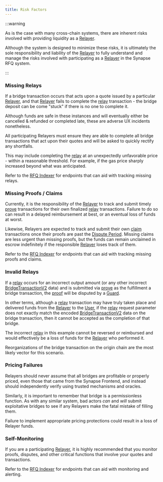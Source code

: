 ```yaml
---
title: Risk Factors
---
```


<!-- Reference Links -->
[relay]: https://vercel-rfq-docs.vercel.app/contracts/interfaces/IFastBridgeV2.sol/interface.IFastBridgeV2.html#relay
[prove]: https://vercel-rfq-docs.vercel.app/contracts/interfaces/IFastBridgeV2.sol/interface.IFastBridgeV2.html#prove
[dispute]: https://vercel-rfq-docs.vercel.app/contracts/interfaces/IFastBridge.sol/interface.IFastBridge.html#dispute
[claim]: https://vercel-rfq-docs.vercel.app/contracts/interfaces/IFastBridgeV2.sol/interface.IFastBridgeV2.html#claim
[cancel]: https://vercel-rfq-docs.vercel.app/contracts/interfaces/IFastBridgeV2.sol/interface.IFastBridgeV2.html#cancel
[proof]: https://vercel-rfq-docs.vercel.app/contracts/interfaces/IFastBridgeV2.sol/interface.IFastBridgeV2.html#bridgetxdetails
[BridgeRequested]: https://vercel-rfq-docs.vercel.app/contracts/interfaces/IFastBridge.sol/interface.IFastBridge.html#bridgerequested
[BridgeTransactionV2]: https://vercel-rfq-docs.vercel.app/contracts/interfaces/IFastBridgeV2.sol/interface.IFastBridgeV2.html#bridgetransactionv2
[BridgeRelayed]: https://vercel-rfq-docs.vercel.app/contracts/interfaces/IFastBridge.sol/interface.IFastBridge.html#bridgerelayed
[BridgeProofProvided]: https://vercel-rfq-docs.vercel.app/contracts/interfaces/IFastBridge.sol/interface.IFastBridge.html#bridgeproofprovided
[Cancel Delay]: https://vercel-rfq-docs.vercel.app/contracts/FastBridge.sol/contract.FastBridge.html#refund_delay
[Multicall]: https://vercel-rfq-docs.vercel.app/contracts/interfaces/IMulticallTarget.sol/interface.IMulticallTarget.html

[Quoter API]: /docs/RFQ/Quoting/Quoter%20API/
[Dispute Period]: /docs/RFQ/Security/#dispute-period
[Quoting]: /docs/RFQ/Quoting
[Bridging]: /docs/RFQ/Bridging
[Relaying]: /docs/RFQ/Relaying
[Proving]: /docs/RFQ/Proving
[Claiming]: /docs/RFQ/Claiming
[Canceling]: /docs/RFQ/Canceling
[Security]: /docs/RFQ/Security
[Exclusivity]: /docs/RFQ/Exclusivity

[User]: /docs/RFQ/#entities
[Quoter]: /docs/RFQ/#entities
[Prover]: /docs/RFQ/#entities
[Relayer]: /docs/RFQ/#entities
[Guard]: /docs/RFQ/#entities
[Canceler]: /docs/RFQ/#entities


:::warning

As is the case with many cross-chain systems, there are inherent risks involved with providing liquidity as a [Relayer].

Although the system is designed to minimize these risks, it is ultimately the sole responsibility and liability of the [Relayer] to fully understand and manage the risks involved with participating as a [Relayer] in the Synapse RFQ system.

:::

### Missing Relays

If a bridge transaction occurs that acts upon a quote issued by a particular [Relayer], and that [Relayer] fails to complete the [relay] transaction - the bridge deposit can be come "stuck" if there is no one to complete it.

Although funds are safe in these instances and will eventually either be cancelled & refunded or completed late, these are adverse UX incidents nonetheless.

All participating Relayers must ensure they are able to complete all bridge transactions that act upon their quotes and will be asked to quickly rectify any shortfalls.

This may include completing the [relay] at an unexpectedly unfavorable price - within a reasonable threshold. For example, if the gas price sharply increased beyond what was anticipated.

Refer to the [RFQ Indexer](/docs/Services/RFQ-Indexer-API) for endpoints that can aid with tracking missing relays.

### Missing Proofs / Claims

Currently, it is the responsibility of the [Relayer] to track and submit timely [prove] transactions for their own finalized [relay] transactions.
Failure to do so can result in a delayed reimbursement at best, or an eventual loss of funds at worst.

Likewise, Relayers are expected to track and submit their own [claim] transactions once their proofs are past the [Dispute Period].
Missing claims are less urgent than missing proofs, but the funds can remain unclaimed in escrow indefinitely if the responsible [Relayer] loses track of them.

Refer to the [RFQ Indexer](/docs/Services/RFQ-Indexer-API) for endpoints that can aid with tracking missing proofs and claims.

### Invalid Relays

If a [relay] occurs for an incorrect output amount (or any other incorrect [BridgeTransactionV2] data) and is submitted via [prove] as the fulfillment a bridge transaction, the [proof] will be disputed by a [Guard].

In other terms, although a [relay] transaction may have truly taken place and delivered funds from the [Relayer] to the [User], if the [relay] request parameter does not exactly match the encoded [BridgeTransactionV2] data on the bridge transaction, then it cannot be accepted as the completion of that bridge.

The incorrect [relay] in this example cannot be reversed or reimbursed and would effectively be a loss of funds for the [Relayer] who performed it.

Reorganizations of the bridge transaction on the origin chain are the most likely vector for this scenario.

### Pricing Failures

Relayers should never assume that all bridges are profitable or properly priced, even those that came from the Synapse Frontend, and instead should independently verify using trusted mechanisms and oracles.

Similarly, it is important to remember that bridge is a permissionless function. As with any similar system, bad actors *can* and *will* submit exploitative bridges to see if any Relayers make the fatal mistake of filling them.

Failure to implement appropriate pricing protections could result in a loss of Relayer funds.

### Self-Monitoring

If you are a participating [Relayer], it is highly recommended that you monitor proofs, disputes, and other critical functions that involve your quotes and transactions.

Refer to the [RFQ Indexer](/docs/Services/RFQ-Indexer-API) for endpoints that can aid with monitoring and alerting.

